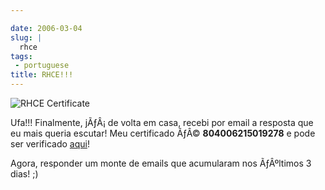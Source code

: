```yaml
---

date: 2006-03-04
slug: |
  rhce
tags:
 - portuguese
title: RHCE!!!
---
```


![RHCE
Certificate](http://static.flickr.com/37/107602760_cc8a44b32c_o.jpg)

Ufa!!! Finalmente, jÃƒÂ¡ de volta em casa, recebi por email a resposta
que eu mais queria escutar! Meu certificado ÃƒÂ© **804006215019278** e
pode ser verificado
[aqui](https://www.redhat.com/training/certification/verify/?rhce_cert_display:certno=804006215019278&rhce_cert_display:verify_cb=Verify)!

Agora, responder um monte de emails que acumularam nos ÃƒÂºltimos 3
dias! ;)
